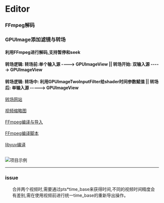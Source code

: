 # Editor

<h3>FFmpeg解码</h3>
<h3>GPUImage添加滤镜与转场</h3>

<h4>利用FFmpeg进行解码,支持暂停和seek</h4>
<h4>转场逻辑:  转场前:单个输入源 ----> GPUImageView || 转场开始: 双输入源 -----> GPUImageView</h4>
<h4>转场逻辑:  转场中: 利用GPUImageTwoInputFilter给shader时间参数赋值 || 转场后: 单输入源 -----> GPUImageView</h4>

[转场网站](https://gl-transitions.com/gallery)
<br></br>
[视频缩略图](https://github.com/VideoFlint/VITimelineView)
<br></br>
[FFmpeg编译与导入](https://juejin.cn/post/6844903857097539591)
<br></br>
[FFmpeg编译脚本](https://github.com/kewlbear/FFmpeg-iOS-build-script)
<br></br>
[libyuv编译](https://chromium.googlesource.com/libyuv/libyuv/+/HEAD/docs/getting_started.md)
<br></br>

![项目示例](https://github.com/MysteryRan/Editor/blob/main/img/demo.gif "界面")

***
<h3>issue</h3>
<ol>
  合并两个视频时,需要通过pts*time_base来获得时间,不同的视频时间精度会有差别,需在使用视频前进行统一time_base的重新导出操作。
</ol>


